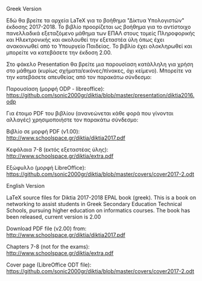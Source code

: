 ﻿Greek Version

Εδώ θα βρείτε τα αρχεία LaTeX για το βοήθημα "Δίκτυα Υπολογιστών" έκδοσης 2017-2018. Το βιβλίο προορίζεται ως βοήθημα για το αντίστοιχο πανελλαδικά εξεταζόμενο μάθημα των ΕΠΑΛ στους τομείς Πληροφορικής και Ηλεκτρονικής και ακολουθεί την εξεταστέα ύλη όπως έχει ανακοινωθεί από το Υπουργείο Παιδείας. Το βιβλίο έχει ολοκληρωθεί και μπορείτε να κατεβάσετε την έκδοση 2.00.

Στο φάκελο Presentation θα βρείτε μια παρουσίαση κατάλληλη για χρήση στο μάθημα (κυρίως σχήματα/εικόνες/πίνακες, όχι κείμενο). Μπορείτε να την κατεβάσετε απευθείας από τον παρακάτω σύνδεσμο:

Παρουσίαση (μορφή ODP - libreoffice): https://github.com/sonic2000gr/diktia/blob/master/presentation/diktia2016.odp

Για έτοιμο PDF του βιβλίου (ανανεώνεται κάθε φορά που γίνονται αλλαγές) χρησιμοποιήστε τον παρακάτω σύνδεσμο:

Βιβλίο σε μορφή PDF (v1.00): http://www.schoolspace.gr/diktia/diktia2017.pdf

Κεφάλαια 7-8 (εκτός εξεταστέας ύλης): http://www.schoolspace.gr/diktia/extra.pdf

Εξώφυλλο (μορφή LibreOffice): https://github.com/sonic2000gr/diktia/blob/master/covers/cover2017-2.odt


English Version

LaTeX source files for Diktia 2017-2018 EPAL book (greek).
This is a book on networking to assist students in Greek Secondary Education Technical Schools, pursuing higher education on informatics courses. The book has been released, current version is 2.00

Download PDF file (v2.00) from: http://www.schoolspace.gr/diktia/diktia2017.pdf

Chapters 7-8 (not for the exams): http://www.schoolspace.gr/diktia/extra.pdf

Cover page (LibreOffice ODT file): https://github.com/sonic2000gr/diktia/blob/master/covers/cover2017-2.odt
